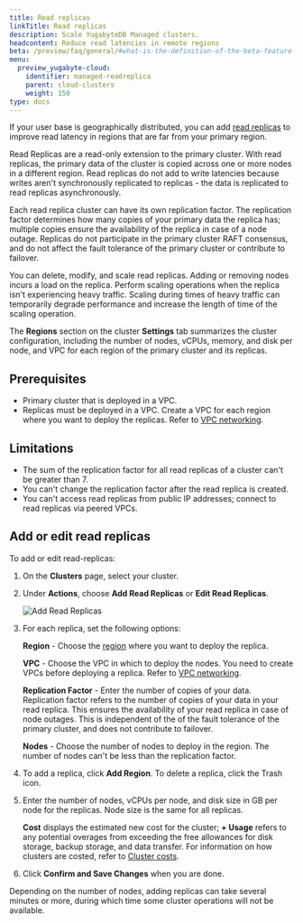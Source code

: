 ```yaml
---
title: Read replicas
linkTitle: Read replicas
description: Scale YugabyteDB Managed clusters.
headcontent: Reduce read latencies in remote regions
beta: /preview/faq/general/#what-is-the-definition-of-the-beta-feature-tag
menu:
  preview_yugabyte-cloud:
    identifier: managed-readreplica
    parent: cloud-clusters
    weight: 150
type: docs
---
```


If your user base is geographically distributed, you can add [read replicas](../../cloud-basics/create-clusters-topology/#read-replicas) to improve read latency in regions that are far from your primary region.

Read Replicas are a read-only extension to the primary cluster. With read replicas, the primary data of the cluster is copied across one or more nodes in a different region. Read replicas do not add to write latencies because writes aren't synchronously replicated to replicas - the data is replicated to read replicas asynchronously.

Each read replica cluster can have its own replication factor. The replication factor determines how many copies of your primary data the replica has; multiple copies ensure the availability of the replica in case of a node outage. Replicas do not participate in the primary cluster RAFT consensus, and do not affect the fault tolerance of the primary cluster or contribute to failover.

You can delete, modify, and scale read replicas. Adding or removing nodes incurs a load on the replica. Perform scaling operations when the replica isn't experiencing heavy traffic. Scaling during times of heavy traffic can temporarily degrade performance and increase the length of time of the scaling operation.

The **Regions** section on the cluster **Settings** tab summarizes the cluster configuration, including the number of nodes, vCPUs, memory, and disk per node, and VPC for each region of the primary cluster and its replicas.

## Prerequisites

- Primary cluster that is deployed in a VPC.
- Replicas must be deployed in a VPC. Create a VPC for each region where you want to deploy the replicas. Refer to [VPC networking](../../cloud-basics/cloud-vpcs/).

## Limitations

- The sum of the replication factor for all read replicas of a cluster can't be greater than 7.
- You can't change the replication factor after the read replica is created.
- You can't access read replicas from public IP addresses; connect to read replicas via peered VPCs.

## Add or edit read replicas

To add or edit read-replicas:

1. On the **Clusters** page, select your cluster.

1. Under **Actions**, choose **Add Read Replicas** or **Edit Read Replicas**.

    ![Add Read Replicas](/images/yb-cloud/managed-add-read-replicas.png)

1. For each replica, set the following options:

    **Region** - Choose the [region](../../release-notes#cloud-provider-regions) where you want to deploy the replica.

    **VPC** - Choose the VPC in which to deploy the nodes. You need to create VPCs before deploying a replica. Refer to [VPC networking](../../cloud-basics/cloud-vpcs/).

    **Replication Factor** - Enter the number of copies of your data. Replication factor refers to the number of copies of your data in your read replica. This ensures the availability of your read replica in case of node outages. This is independent of the of the fault tolerance of the primary cluster, and does not contribute to failover.

    **Nodes** - Choose the number of nodes to deploy in the region. The number of nodes can't be less than the replication factor.

1. To add a replica, click **Add Region**. To delete a replica, click the Trash icon.

1. Enter the number of nodes, vCPUs per node, and disk size in GB per node for the replicas. Node size is the same for all replicas.

    **Cost** displays the estimated new cost for the cluster; **+ Usage** refers to any potential overages from exceeding the free allowances for disk storage, backup storage, and data transfer. For information on how clusters are costed, refer to [Cluster costs](../../cloud-admin/cloud-billing-costs/).

1. Click **Confirm and Save Changes** when you are done.

Depending on the number of nodes, adding replicas can take several minutes or more, during which time some cluster operations will not be available.
